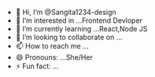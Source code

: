 - 👋 Hi, I’m @Sangita1234-design
- 👀 I’m interested in ...Frontend Devloper
- 🌱 I’m currently learning ...React,Node JS
- 💞️ I’m looking to collaborate on ...
- 📫 How to reach me ...
- 😄 Pronouns: ...She/Her
- ⚡ Fun fact: ...

<!---
Sangita1234-design/Sangita1234-design is a ✨ special ✨ repository because its `README.md` (this file) appears on your GitHub profile.
You can click the Preview link to take a look at your changes.
--->
